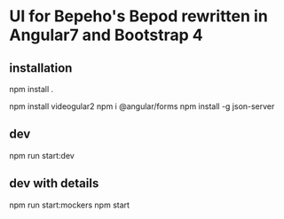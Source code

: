 # UI for Bepeho's Bepod rewritten in Angular7 and Bootstrap 4

## installation
npm install .

npm install videogular2
npm i @angular/forms
npm install -g json-server


## dev
npm run start:dev


## dev with details
npm run start:mockers 
npm start
